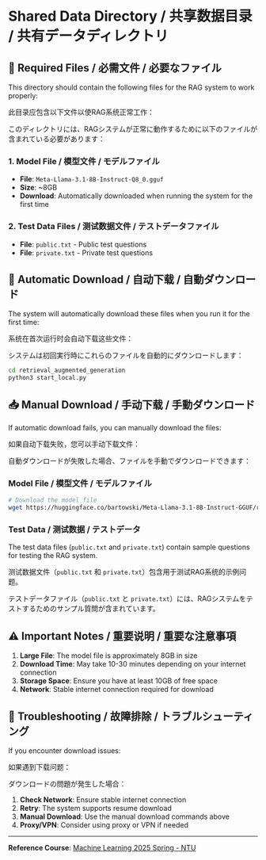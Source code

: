 # Shared Data Directory / 共享数据目录 / 共有データディレクトリ

## 📁 Required Files / 必需文件 / 必要なファイル

This directory should contain the following files for the RAG system to work properly:

此目录应包含以下文件以使RAG系统正常工作：

このディレクトリには、RAGシステムが正常に動作するために以下のファイルが含まれている必要があります：

### 1. Model File / 模型文件 / モデルファイル
- **File**: `Meta-Llama-3.1-8B-Instruct-Q8_0.gguf`
- **Size**: ~8GB
- **Download**: Automatically downloaded when running the system for the first time

### 2. Test Data Files / 测试数据文件 / テストデータファイル
- **File**: `public.txt` - Public test questions
- **File**: `private.txt` - Private test questions

## 🚀 Automatic Download / 自动下载 / 自動ダウンロード

The system will automatically download these files when you run it for the first time:

系统在首次运行时会自动下载这些文件：

システムは初回実行時にこれらのファイルを自動的にダウンロードします：

```bash
cd retrieval_augmented_generation
python3 start_local.py
```

## 📥 Manual Download / 手动下载 / 手動ダウンロード

If automatic download fails, you can manually download the files:

如果自动下载失败，您可以手动下载文件：

自動ダウンロードが失敗した場合、ファイルを手動でダウンロードできます：

### Model File / 模型文件 / モデルファイル
```bash
# Download the model file
wget https://huggingface.co/bartowski/Meta-Llama-3.1-8B-Instruct-GGUF/resolve/main/Meta-Llama-3.1-8B-Instruct-Q8_0.gguf
```

### Test Data / 测试数据 / テストデータ
The test data files (`public.txt` and `private.txt`) contain sample questions for testing the RAG system.

测试数据文件（`public.txt` 和 `private.txt`）包含用于测试RAG系统的示例问题。

テストデータファイル（`public.txt` と `private.txt`）には、RAGシステムをテストするためのサンプル質問が含まれています。

## ⚠️ Important Notes / 重要说明 / 重要な注意事項

1. **Large File**: The model file is approximately 8GB in size
2. **Download Time**: May take 10-30 minutes depending on your internet connection
3. **Storage Space**: Ensure you have at least 10GB of free space
4. **Network**: Stable internet connection required for download

## 🔧 Troubleshooting / 故障排除 / トラブルシューティング

If you encounter download issues:

如果遇到下载问题：

ダウンロードの問題が発生した場合：

1. **Check Network**: Ensure stable internet connection
2. **Retry**: The system supports resume download
3. **Manual Download**: Use the manual download commands above
4. **Proxy/VPN**: Consider using proxy or VPN if needed

---

**Reference Course**: [Machine Learning 2025 Spring - NTU](https://speech.ee.ntu.edu.tw/~hylee/ml/2025-spring.php) 